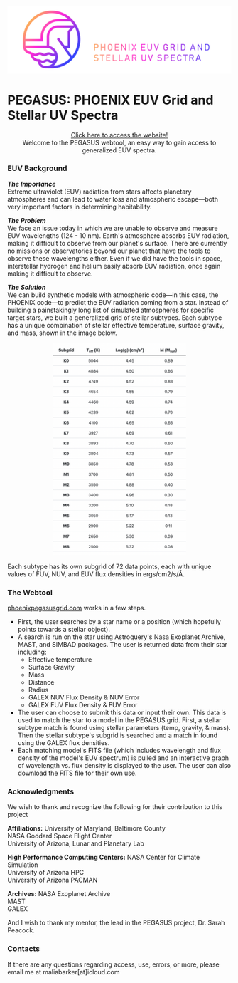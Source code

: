 ![The PEGASUS Logo](https://github.com/maliabarker/euv-spectra-site/blob/main/euv_spectra_app/static/imgs/PEGASUS-Logo-B2.png)
# PEGASUS: PHOENIX EUV Grid and Stellar UV Spectra

<p align='center'>
    <a href='phoenixpegasusgrid.com'>Click here to access the website!</a></br>
    Welcome to the PEGASUS webtool, an easy way to gain access to generalized EUV spectra. </br>
</p>


### EUV Background
_**The Importance**_ </br>
Extreme ultraviolet (EUV) radiation from stars affects planetary atmospheres and can lead to water loss and atmospheric escape—both very important factors in determining habitability. </br>

_**The Problem**_ </br>
We face an issue today in which we are unable to observe and measure EUV wavelengths (124 - 10 nm). Earth's atmosphere absorbs EUV radiation, making it difficult to observe from our planet's surface. There are currently no missions or observatories beyond our planet that have the tools to observe these wavelengths either. Even if we did have the tools in space, interstellar hydrogen and helium easily absorb EUV radiation, once again making it difficult to observe.</br>

_**The Solution**_ </br>
We can build synthetic models with atmospheric code—in this case, the PHOENIX code—to predict the EUV radiation coming from a star. Instead of building a painstakingly long list of simulated atmospheres for specific target stars, we built a generalized grid of stellar subtypes. Each subtype has a unique combination of stellar effective temperature, surface gravity, and mass, shown in the image below. </br>
<p align='center'>
    <img src="https://github.com/maliabarker/euv-spectra-site/blob/main/euv_spectra_app/static/imgs/model-grid.png" width="300"> </br>
</p>
Each subtype has its own subgrid of 72 data points, each with unique values of FUV, NUV, and EUV flux densities in ergs/cm2/s/Å. 

### The Webtool
[phoenixpegasusgrid.com](phoenixpegasusgrid.com) works in a few steps. 
- First, the user searches by a star name or a position (which hopefully points towards a stellar object).
- A search is run on the star using Astroquery's Nasa Exoplanet Archive, MAST, and SIMBAD packages. The user is returned data from their star including:
    * Effective temperature
    * Surface Gravity
    * Mass
    * Distance
    * Radius
    * GALEX NUV Flux Density & NUV Error
    * GALEX FUV Flux Density & FUV Error
- The user can choose to submit this data or input their own. This data is used to match the star to a model in the PEGASUS grid. First, a stellar subtype match is found using stellar parameters (temp, gravity, & mass). Then the stellar subtype's subgrid is searched and a match in found using the GALEX flux densities.
- Each matching model's FITS file (which includes wavelength and flux density of the model's EUV spectrum) is pulled and an interactive graph of wavelength vs. flux density is displayed to the user. The user can also download the FITS file for their own use.

### Acknowledgments
We wish to thank and recognize the following for their contribution to this project </br>

**Affiliations:**
University of Maryland, Baltimore County </br>
NASA Goddard Space Flight Center </br>
University of Arizona, Lunar and Planetary Lab </br>

**High Performance Computing Centers:**
NASA Center for Climate Simulation </br>
University of Arizona HPC </br>
University of Arizona PACMAN </br>

**Archives:**
NASA Exoplanet Archive </br>
MAST </br>
GALEX </br>

And I wish to thank my mentor, the lead in the PEGASUS project, Dr. Sarah Peacock.

### Contacts
If there are any questions regarding access, use, errors, or more, please email me at maliabarker[at]icloud.com